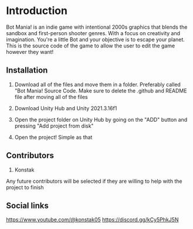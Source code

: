 # Introduction

Bot Mania! is an indie game with intentional 2000s graphics that blends the sandbox and first-person shooter genres. With a focus on creativity and imagination. You're a little Bot and your objective is to escape your planet. This is the source code of the game to allow the user to edit the game however they want!

## Installation

1. Download all of the files and move them in a folder. Preferably called "Bot Mania! Source Code. Make sure to delete the .github and README file after moving all of the files

2. Download Unity Hub and Unity 2021.3.16f1

3. Open the project folder on Unity Hub by going on the "ADD" button and pressing "Add project from disk"

4. Open the project! Simple as that

## Contributors

1. Konstak

Any future contributors will be selected if they are willing to help with the project to finish

## Social links

https://www.youtube.com/@konstak05
https://discord.gg/kCy5PhkJ5N
